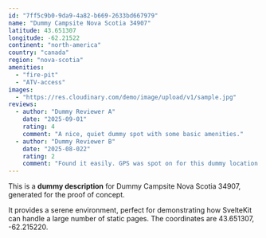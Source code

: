 ```yaml
---
id: "7ff5c9b0-9da9-4a82-b669-2633bd667979"
name: "Dummy Campsite Nova Scotia 34907"
latitude: 43.651307
longitude: -62.21522
continent: "north-america"
country: "canada"
region: "nova-scotia"
amenities:
  - "fire-pit"
  - "ATV-access"
images:
  - "https://res.cloudinary.com/demo/image/upload/v1/sample.jpg"
reviews:
  - author: "Dummy Reviewer A"
    date: "2025-09-01"
    rating: 4
    comment: "A nice, quiet dummy spot with some basic amenities."
  - author: "Dummy Reviewer B"
    date: "2025-08-022"
    rating: 2
    comment: "Found it easily. GPS was spot on for this dummy location."
---
```


This is a **dummy description** for Dummy Campsite Nova Scotia 34907, generated for the proof of concept.

It provides a serene environment, perfect for demonstrating how SvelteKit can handle a large number of static pages. The coordinates are 43.651307, -62.215220.
